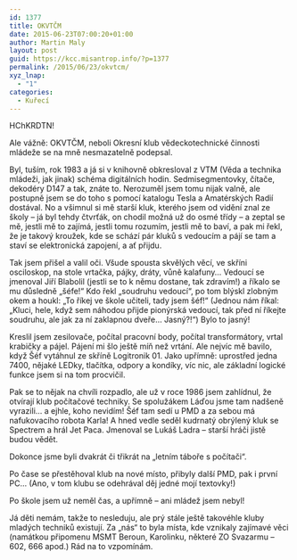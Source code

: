 ```yaml
---
id: 1377
title: OKVTČM
date: 2015-06-23T07:00:20+01:00
author: Martin Maly
layout: post
guid: https://kcc.misantrop.info/?p=1377
permalink: /2015/06/23/okvtcm/
xyz_lnap:
  - "1"
categories:
  - Kuřecí
---
```

HChKRDTN!

Ale vážně: OKVTČM, neboli Okresní klub vědeckotechnické činnosti mládeže se na mně nesmazatelně podepsal.

Byl, tuším, rok 1983 a já si v knihovně obkresloval z VTM (Věda a technika mládeži, jak jinak) schéma digitálních hodin. Sedmisegmentovky, čítače, dekodéry D147 a tak, znáte to. Nerozuměl jsem tomu nijak valně, ale postupně jsem se do toho s pomocí katalogu Tesla a Amatérských Radií dostával. No a všimnul si mě starší kluk, kterého jsem od vidění znal ze školy &#8211; já byl tehdy čtvrťák, on chodil možná už do osmé třídy &#8211; a zeptal se mě, jestli mě to zajímá, jestli tomu rozumím, jestli mě to baví, a pak mi řekl, že je takový kroužek, kde se schází pár kluků s vedoucím a pájí se tam a staví se elektronická zapojení, a ať přijdu.

Tak jsem přišel a valil oči. Všude spousta skvělých věcí, ve skříni osciloskop, na stole vrtačka, pájky, dráty, vůně kalafuny&#8230; Vedoucí se jmenoval Jiří Blabolil (jestli se to k němu dostane, tak zdravím!) a říkalo se mu důsledně &#8222;šéfe!&#8220; Kdo řekl &#8222;soudruhu vedoucí&#8220;, po tom blýskl zlobným okem a houkl: &#8222;To říkej ve škole učiteli, tady jsem šéf!&#8220; (Jednou nám říkal: &#8222;Kluci, hele, když sem náhodou přijde pionýrská vedoucí, tak před ní říkejte soudruhu, ale jak za ní zaklapnou dveře&#8230; Jasný?!&#8220;) Bylo to jasný!

Kreslil jsem zesilovače, počítal pracovní body, počítal transformátory, vrtal krabičky a pájel. Pájení mi šlo ještě míň než vrtání. Ale nejvíc mě bavilo, když Šéf vytáhnul ze skříně Logitronik 01. Jako upřímně: uprostřed jedna 7400, nějaké LEDky, tlačítka, odpory a kondíky, víc nic, ale základní logické funkce jsem si na tom procvičil.

Pak se to nějak na chvíli rozpadlo, ale už v roce 1986 jsem zahlídnul, že otvírají klub počítačové techniky. Se spolužákem Láďou jsme tam nadšeně vyrazili&#8230; a ejhle, koho nevidím! Šéf tam sedí u PMD a za sebou má nafukovacího robota Karla! A hned vedle seděl kudrnatý obrýlený kluk se Spectrem a hrál Jet Paca. Jmenoval se Lukáš Ladra &#8211; starší hráči jistě budou vědět.

Dokonce jsme byli dvakrát či třikrát na &#8222;letním táboře s počítači&#8220;.

Po čase se přestěhoval klub na nové místo, přibyly další PMD, pak i první PC&#8230; (Ano, v tom klubu se odehrával děj jedné mojí textovky!)

Po škole jsem už neměl čas, a upřímně &#8211; ani mládež jsem nebyl!

Já děti nemám, takže to nesleduju, ale prý stále ještě takovéhle kluby mladých techniků existují. Za &#8222;nás&#8220; to byla místa, kde vznikaly zajímavé věci (namátkou připomenu MSMT Beroun, Karolinku, některé ZO Svazarmu &#8211; 602, 666 apod.) Rád na to vzpomínám.